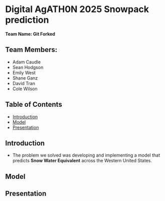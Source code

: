 # Digital AgATH0N 2025 Snowpack prediction
**Team Name: Git Forked**

## Team Members:
- Adam Caudle
- Sean Hodgson
- Emily West
- Shane Ganz
- David Tran
- Cole Wilson

## Table of Contents
- [Introduction](#introduction)
- [Model](#model)
- [Presentation](#presentation)


## Introduction
- The problem we solved was developing and implementing a model that predicts **Snow Water Equivalent** across the Western United States.

## Model

## Presentation
